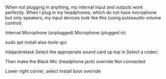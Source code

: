 When not plugging in anything, my internal input and outputs work perfectly. When I plug in my headphones, which do not have microphone but only speakers, my input devices look like this (using pulseaudio volume control):

Internal Microphone (unplugged)
Microphone (plugged in)

sudo apt install alsa-tools-gui

hdajackretask
Select the appropriate sound card up top in Select a codec:

Then make the Black Mic (headphone jack) override Not connected

Lower right corner, select Install boot override


